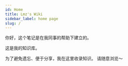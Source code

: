 ```yaml
---
id: Home
title: Lmz's Wiki
sidebar_label: home page
slug: /
---
```



你好，这个笔记是在我同事的帮助下建立的。

这是我的知识库。

为了避免遗忘、便于分享，我在这里收录知识。
请随意浏览～



